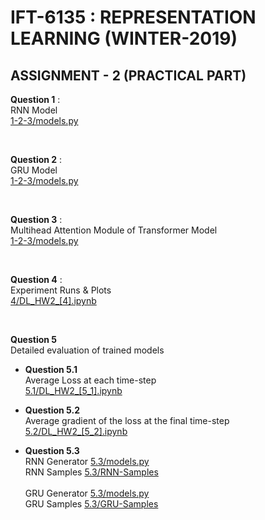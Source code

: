 # IFT-6135 : REPRESENTATION LEARNING (WINTER-2019)

## ASSIGNMENT - 2 (PRACTICAL PART)


**Question 1** : <br/>
RNN Model <br/>
<a href="https://github.com/creative-swamy/LR_Assignment2_Code/blob/master/1-2-3/models.py#L77">1-2-3/models.py</a>

<br/>

**Question 2** : <br/>
GRU Model <br/>
<a href="https://github.com/creative-swamy/LR_Assignment2_Code/blob/master/1-2-3/models.py#L240">1-2-3/models.py</a>

<br/>

**Question 3** : <br/> 
Multihead Attention Module of Transformer Model <br/>
<a href="https://github.com/creative-swamy/LR_Assignment2_Code/blob/master/1-2-3/models.py#L456">1-2-3/models.py</a>

<br/>

**Question 4** : <br/>
Experiment Runs & Plots <br/>
<a href="https://github.com/creative-swamy/LR_Assignment2_Code/blob/master/4/DL_HW2_%5B4%5D.ipynb">4/DL_HW2_[4].ipynb</a> 

<br/>

**Question 5** <br/>
Detailed evaluation of trained models <br/>

  * **Question 5.1** <br/>
    Average Loss at each time-step <br/>
    <a href="https://github.com/creative-swamy/LR_Assignment2_Code/blob/master/5.1/DL_HW2_%5B5_1%5D.ipynb">5.1/DL_HW2_[5_1].ipynb</a> 
  
  * **Question 5.2** <br/>
    Average gradient of the loss at the final time-step <br/>
    <a href="https://github.com/creative-swamy/LR_Assignment2_Code/blob/master/5.2/DL_HW2_%5B5_2%5D.ipynb">5.2/DL_HW2_[5_2].ipynb</a> 
    
  * **Question 5.3** <br/>
    RNN Generator <a href="https://github.com/creative-swamy/LR_Assignment2_Code/blob/master/5.3/models.py#L191">5.3/models.py</a> <br/>
    RNN Samples <a href="https://github.com/creative-swamy/LR_Assignment2_Code/tree/master/5.3/RNN-Samples">5.3/RNN-Samples</a>
    <br/><br/>
    GRU Generator <a href="https://github.com/creative-swamy/LR_Assignment2_Code/blob/master/5.3/models.py#L377">5.3/models.py</a> <br/>
    GRU Samples <a href="https://github.com/creative-swamy/LR_Assignment2_Code/tree/master/5.3/GRU-Samples">5.3/GRU-Samples</a>
